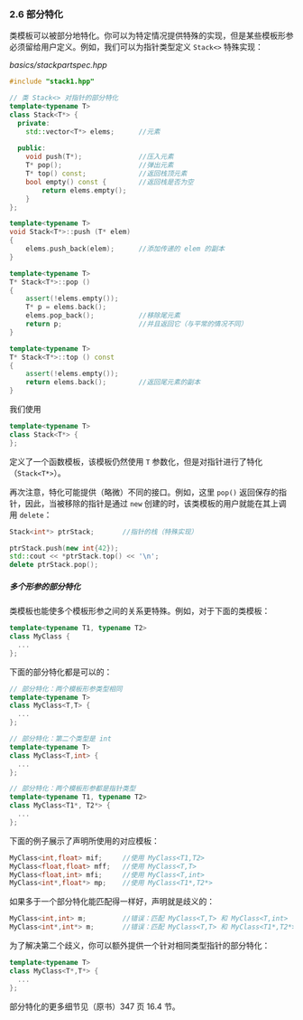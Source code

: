 ### 2.6    部分特化

类模板可以被部分地特化。你可以为特定情况提供特殊的实现，但是某些模板形参必须留给用户定义。例如，我们可以为指针类型定义 `Stack<>`  特殊实现：

*basics/stackpartspec.hpp*

```c++
#include "stack1.hpp"

// 类 Stack<> 对指针的部分特化
template<typename T>
class Stack<T*> {
  private:
    std::vector<T*> elems;		//元素
  
  public:
    void push(T*);				//压入元素
    T* pop();					//弹出元素
    T* top() const;				//返回栈顶元素
    bool empty() const {		//返回栈是否为空
        return elems.empty();
    }
};

template<typename T>
void Stack<T*>::push (T* elem)
{
    elems.push_back(elem);		//添加传递的 elem 的副本
}

template<typename T>
T* Stack<T*>::pop ()
{
    assert(!elems.empty());
    T* p = elems.back();
    elems.pop_back();			//移除尾元素
    return p;					//并且返回它（与平常的情况不同）
}

template<typename T>
T* Stack<T*>::top () const
{
    assert(!elems.empty());
    return elems.back();		//返回尾元素的副本
}
```

我们使用

```c++
template<typename T>
class Stack<T*> {  
};
```

定义了一个函数模板，该模板仍然使用 `T` 参数化，但是对指针进行了特化（`Stack<T*>`）。

再次注意，特化可能提供（略微）不同的接口。例如，这里 `pop()` 返回保存的指针，因此，当被移除的指针是通过 `new` 创建的时，该类模板的用户就能在其上调用 `delete`：

```c++
Stack<int*> ptrStack;		//指针的栈（特殊实现）

ptrStack.push(new int{42});
std::cout << *ptrStack.top() << '\n';
delete ptrStack.pop();
```

##### 多个形参的部分特化

类模板也能使多个模板形参之间的关系更特殊。例如，对于下面的类模板：

```c++
template<typename T1, typename T2>
class MyClass {
  ...
};
```

下面的部分特化都是可以的：

```c++
// 部分特化：两个模板形参类型相同
template<typename T>
class MyClass<T,T> {
  ...  
};

// 部分特化：第二个类型是 int
template<typename T>
class MyClass<T,int> {
  ...
};

// 部分特化：两个模板形参都是指针类型
template<typename T1, typename T2>
class MyClass<T1*, T2*> {
  ...
};
```

下面的例子展示了声明所使用的对应模板：

```c++
MyClass<int,float> mif;		//使用 MyClass<T1,T2>
MyClass<float,float> mff;	//使用 MyClass<T,T>
MyClass<float,int> mfi;		//使用 MyClass<T,int>
MyClass<int*,float*> mp;	//使用 MyClass<T1*,T2*>
```

如果多于一个部分特化能匹配得一样好，声明就是歧义的：

```c++
MyClass<int,int> m;			//错误：匹配 MyClass<T,T> 和 MyClass<T,int>
MyClass<int*,int*> m;		//错误：匹配 MyClass<T,T> 和 MyClass<T1*,T2*>
```

为了解决第二个歧义，你可以额外提供一个针对相同类型指针的部分特化：

```c++
template<typename T>
class MyClass<T*,T*> {
  ...
};
```

部分特化的更多细节见（原书）347 页 16.4 节。